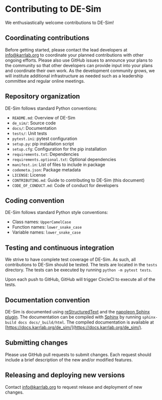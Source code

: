 # Contributing to DE-Sim

We enthusiastically welcome contributions to DE-Sim!

## Coordinating contributions

Before getting started, please contact the lead developers at [info@karrlab.org](mailto:info@karrlab.org) to coordinate your planned contributions with other ongoing efforts. Please also use GitHub issues to announce your plans to the community so that other developers can provide input into your plans and coordinate their own work. As the development community grows, we will institute additional infrastructure as needed such as a leadership committee and regular online meetings.

## Repository organization

DE-Sim follows standard Python conventions:

* `README.md`: Overview of DE-Sim
* `de_sim/`: Source code
* `docs/`: Documentation
* `tests/`: Unit tests
* `pytest.ini`: pytest configuration
* `setup.py`: pip installation script
* `setup.cfg`: Configuration for the pip installation
* `requirements.txt`: Dependencies
* `requirements.optional.txt`: Optional dependencies
* `manifest.in`: List of files to include in package
* `codemeta.json`: Package metadata
* `LICENSE`: License
* `CONTRIBUTING.md`: Guide to contributing to DE-Sim (this document)
* `CODE_OF_CONDUCT.md`: Code of conduct for developers

## Coding convention

DE-Sim follows standard Python style conventions:

* Class names: `UpperCamelCase`
* Function names: `lower_snake_case`
* Variable names: `lower_snake_case`

## Testing and continuous integration

We strive to have complete test coverage of DE-Sim. As such, all contributions to DE-Sim should be tested. The tests are located in the `tests`  directory. The tests can be executed by running `python -m pytest tests`.

Upon each push to GitHub, GitHub will trigger CircleCI to execute all of the tests.

## Documentation convention

DE-Sim is documented using [reStructuredText](https://www.sphinx-doc.org/en/master/usage/restructuredtext/index.html) and the [napoleon Sphinx plugin](https://www.sphinx-doc.org/en/master/usage/extensions/napoleon.html). The documentation can be compiled with [Sphinx](https://www.sphinx-doc.org/) by running `sphinx-build docs docs/_build/html`. The compiled documentation is available at [https://docs.karrlab.org/de_sim/](https://docs.karrlab.org/de_sim/).

## Submitting changes

Please use GitHub pull requests to submit changes. Each request should include a brief description of the new and/or modified features.

## Releasing and deploying new versions

Contact [info@karrlab.org](mailto:info@karrlab.org) to request release and deployment of new changes. 
